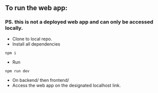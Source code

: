 ## To run the web app:
### PS. this is not a deployed web app and can only be accessed locally.
* Clone to local repo.
* Install all dependencies
```
npm i
```
* Run
```
npm run dev
```
* On backend/ then frontend/
* Access the web app on the designated localhost link.
